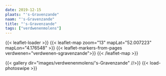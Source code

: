 ```yaml
---
date: 2019-12-15
plaats: "'s-Gravenzande"
naam: "'s-Gravenzande"
title: "'s-Gravenzande"
tags: ["verdwenenmolens"]
---
```

{{< leaflet-loader >}}
{{< leaflet-map zoom="13" mapLat="52.007223" mapLon="4.176548" >}}
{{< leaflet-markers-from-pages verdwenen="verdwenen-sgravenzande">}}
{{< /leaflet-map >}}

{{< gallery dir="images/verdwenenmolens/'s-Gravenzande" //>}}
{{< load-photoswipe >}}